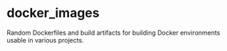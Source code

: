 # docker_images
Random Dockerfiles and build artifacts for building Docker environments usable in various projects.
